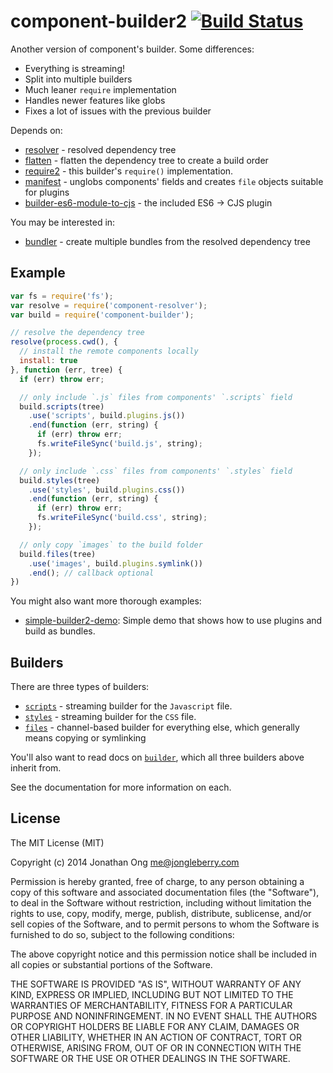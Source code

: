 # component-builder2 [![Build Status](https://travis-ci.org/component/builder2.js.png)](https://travis-ci.org/component/builder2.js)

Another version of component's builder. Some differences:

- Everything is streaming!
- Split into multiple builders
- Much leaner `require` implementation
- Handles newer features like globs
- Fixes a lot of issues with the previous builder

Depends on:

- [resolver](https://github.com/component/resolver.js) - resolved dependency tree
- [flatten](https://github.com/jonathanong/flatten.js) - flatten the dependency tree to create a build order
- [require2](https://github.com/component/require2) - this builder's `require()` implementation.
- [manifest](https://github.com/component/manifest.js) - unglobs components' fields and creates `file` objects suitable for plugins
- [builder-es6-module-to-cjs](https://github.com/component/builder-es6-module-to-cjs) - the included ES6 -> CJS plugin

You may be interested in:

- [bundler](https://github.com/component/bundler.js) - create multiple bundles from the resolved dependency tree

## Example

```js
var fs = require('fs');
var resolve = require('component-resolver');
var build = require('component-builder');

// resolve the dependency tree
resolve(process.cwd(), {
  // install the remote components locally
  install: true
}, function (err, tree) {
  if (err) throw err;

  // only include `.js` files from components' `.scripts` field
  build.scripts(tree)
    .use('scripts', build.plugins.js())
    .end(function (err, string) {
      if (err) throw err;
      fs.writeFileSync('build.js', string);
    });

  // only include `.css` files from components' `.styles` field
  build.styles(tree)
    .use('styles', build.plugins.css())
    .end(function (err, string) {
      if (err) throw err;
      fs.writeFileSync('build.css', string);
    });

  // only copy `images` to the build folder
  build.files(tree)
    .use('images', build.plugins.symlink())
    .end(); // callback optional
})
```

You might also want more thorough examples:

- [simple-builder2-demo](http://github.com/mnmly/simple-builder2-demo): Simple demo that shows how to use plugins and build as bundles.

## Builders

There are three types of builders:

- [`scripts`](https://github.com/component/builder2.js/blob/master/docs/scripts.md) - streaming builder for the `Javascript` file.
- [`styles`](https://github.com/component/builder2.js/blob/master/docs/styles.md) - streaming builder for the `CSS` file.
- [`files`](https://github.com/component/builder2.js/blob/master/docs/files.md) - channel-based builder for everything else, which generally means copying or symlinking

You'll also want to read docs on [`builder`](https://github.com/component/builder2.js/blob/master/docs/builders.md), which all three builders above inherit from.

See the documentation for more information on each.

## License

The MIT License (MIT)

Copyright (c) 2014 Jonathan Ong me@jongleberry.com

Permission is hereby granted, free of charge, to any person obtaining a copy
of this software and associated documentation files (the "Software"), to deal
in the Software without restriction, including without limitation the rights
to use, copy, modify, merge, publish, distribute, sublicense, and/or sell
copies of the Software, and to permit persons to whom the Software is
furnished to do so, subject to the following conditions:

The above copyright notice and this permission notice shall be included in
all copies or substantial portions of the Software.

THE SOFTWARE IS PROVIDED "AS IS", WITHOUT WARRANTY OF ANY KIND, EXPRESS OR
IMPLIED, INCLUDING BUT NOT LIMITED TO THE WARRANTIES OF MERCHANTABILITY,
FITNESS FOR A PARTICULAR PURPOSE AND NONINFRINGEMENT. IN NO EVENT SHALL THE
AUTHORS OR COPYRIGHT HOLDERS BE LIABLE FOR ANY CLAIM, DAMAGES OR OTHER
LIABILITY, WHETHER IN AN ACTION OF CONTRACT, TORT OR OTHERWISE, ARISING FROM,
OUT OF OR IN CONNECTION WITH THE SOFTWARE OR THE USE OR OTHER DEALINGS IN
THE SOFTWARE.
